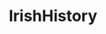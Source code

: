 ---
title: IrishHistory
crosslinks:
- ireland
- history
- gaeilge
- HistoryNetwork
- Leitrim
- teilifis
- MapPorn
---
